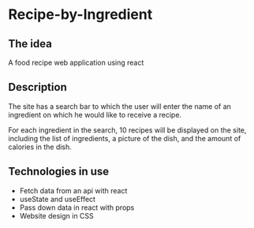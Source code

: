 # Recipe-by-Ingredient
## The idea

 A food recipe web application using react

## Description

The site has a search bar to which the user will enter the name of an ingredient on which he would like to receive a recipe. 

For each ingredient in the search, 10 recipes will be displayed on the site, including the list of ingredients, a picture of the dish, and the amount of calories in the dish.


## Technologies in use

- Fetch data from an api with react
- useState and useEffect 
- Pass down data in react with props
- Website design in CSS
